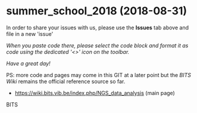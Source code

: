 # summer_school_2018 (2018-08-31)

In order to share your issues with us, please use the **Issues** tab above and file in a new 'issue'

*When you paste code there, please select the code block and format it as code using the dedicated '<>' icon on the toolbar.*

*Have a great day!*


PS: more code and pages may come in this GIT at a later point but the *BITS Wiki* remains the official reference source so far.

* https://wiki.bits.vib.be/index.php/NGS_data_analysis (main page)

BITS
